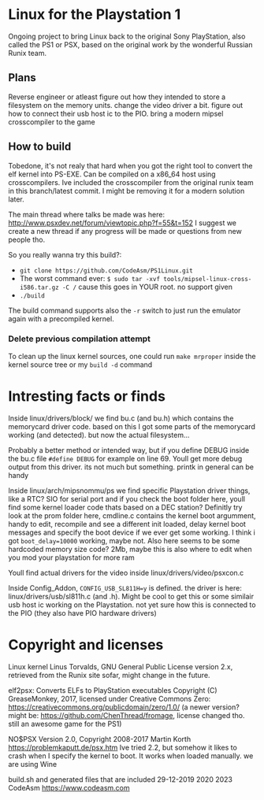 # Linux for the Playstation 1

Ongoing project to bring Linux back to the original Sony PlayStation, also called the PS1 or PSX, based on the original work by the wonderful Russian Runix team.

## Plans

Reverse engineer or atleast figure out how they intended to store a filesystem on the memory units.
change the video driver a bit.
figure out how to connect their usb host ic to the PIO.
bring a modern mipsel crosscompiler to the game

## How to build

Tobedone, it's not realy that hard when you got the right tool to convert the elf kernel into PS-EXE.
Can be compiled on a x86_64 host using crosscompilers.
Ive included the crosscompiler from the original runix team in this branch/latest commit. 
I might be removing it for a modern solution later.

The main thread where talks be made was here: <http://www.psxdev.net/forum/viewtopic.php?f=55&t=152>
I suggest we create a new thread if any progress will be made or questions from new people tho.

So you really wanna try this build?:

- ``git clone https://github.com/CodeAsm/PS1Linux.git``
- The worst command ever: ``$ sudo tar -xvf tools/mipsel-linux-cross-i586.tar.gz -C /`` cause this goes in YOUR root. no support given
-  ``./build``

The build command supports also the ``-r`` switch to just run the emulator again with a precompiled kernel.

### Delete previous compilation attempt

To clean up the linux kernel sources, one could run ``make mrproper`` inside the kernel source tree or my ``build -d`` command

# Intresting facts or finds

Inside linux/drivers/block/ we find bu.c (and bu.h) which contains the memorycard driver code. based on this I got some parts of the memorycard working (and detected). but now the actual filesystem...

Probably a better method or intended way, but if you define DEBUG inside the bu.c file ``#define DEBUG`` for example on line 69. Youll get more debug output from this driver. its not much but something. printk in general can be handy

Inside linux/arch/mipsnommu/ps we find specific Playstation driver things, like a RTC? SIO for serial port and if you check the boot folder here, youll find some kernel loader code thats based on a DEC station?
Definitly try look at the prom folder here, cmdline.c contains the kernel boot argumment, handy to edit, recompile and see a different init loaded, delay kernel boot messages and specify the boot device if we ever get some working. 
I think i got ``boot_delay=10000`` working, maybe not. 
Also here seems to be some hardcoded memory size code? 2Mb, maybe this is also where to edit when you mod your playstation for more ram

Youll find actual drivers for the video inside linux/drivers/video/psxcon.c

Inside Config_Addon, ``CONFIG_USB_SL811H=y`` is defined. the driver is here: linux/drivers/usb/sl811h.c (and .h). Might be cool to get this or some similair usb host ic working on the Playstation. not yet sure how this is connected to the PIO (they also have PIO hardware drivers)

# Copyright and licenses
Linux kernel Linus Torvalds, GNU General Public License version 2.x, retrieved from the Runix site sofar,
might change in the future.

elf2psx: Converts ELFs to PlayStation executables
Copyright (C) GreaseMonkey, 2017, licensed under Creative Commons Zero:
<https://creativecommons.org/publicdomain/zero/1.0/>
(a newer version? might be: <https://github.com/ChenThread/fromage>, license changed tho. still an awesome game for the PS1)

NO$PSX Version 2.0, Copyright 2008-2017 Martin Korth  <https://problemkaputt.de/psx.htm>
Ive tried 2.2, but somehow it likes to crash when I specify the kernel to boot. It works when loaded manually. we are using Wine

build.sh and generated files that are included
29-12-2019 2020 2023 CodeAsm <https://www.codeasm.com>

